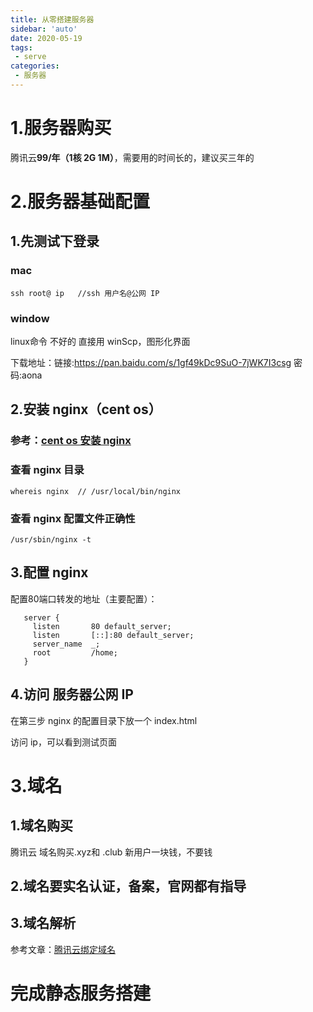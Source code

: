 ```yaml
---
title: 从零搭建服务器
sidebar: 'auto'
date: 2020-05-19
tags:
 - serve
categories:
 - 服务器
---
```


# 1.服务器购买
腾讯云**99/年（1核 2G 1M）**，需要用的时间长的，建议买三年的


# 2.服务器基础配置
## 1.先测试下登录
###  mac
`ssh root@ ip   //ssh 用户名@公网 IP  `
###  window
linux命令 不好的 直接用 winScp，图形化界面

下载地址：链接:https://pan.baidu.com/s/1gf49kDc9SuO-7jWK7I3csg  密码:aona

## 2.安装 nginx（cent os）
### 参考：[cent os 安装 nginx](https://blog.csdn.net/oldguncm/article/details/78855000)

### 查看 nginx 目录

`whereis nginx  // /usr/local/bin/nginx`
### 查看 nginx 配置文件正确性
`/usr/sbin/nginx -t `

## 3.配置 nginx
配置80端口转发的地址（主要配置）：

 
```
   server {        
     listen       80 default_server;        
     listen       [::]:80 default_server;       
     server_name  _;       
     root         /home; 
   }
```


## 4.访问 服务器公网 IP
在第三步 nginx 的配置目录下放一个 index.html

访问 ip，可以看到测试页面


# 3.域名
## 1.域名购买

腾讯云 域名购买.xyz和 .club  新用户一块钱，不要钱

## 2.域名要实名认证，备案，官网都有指导

## 3.域名解析

参考文章：[腾讯云绑定域名](https://cloud.tencent.com/developer/article/1517187)

# 完成静态服务搭建





